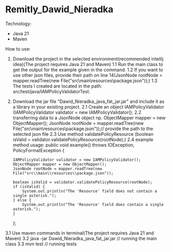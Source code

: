 # Remitly_Dawid_Nieradka

Technology:

- Java 21
- Maven

How to use:

1.  Download the project in the selected environment(recommended intellij idea)(The project requires Java 21 and Maven)
1.1 Run the main class to get the output for the example given in the command.
1.2 If you want to use other json files, provide their path on line 14(JsonNode rootNode = mapper.readTree(new File("src\\main\\resources\\package.json"));)
1.3 The tests I created are located in the path: src/test/java/IAMPolicyValidatorTest.
    
2.  Download the jar file "Dawid_Nieradka_java_fat_jar.jar" and include it as a library in your existing project.
2.1 Create an object IAMPolicyValidator (IAMPolicyValidator validator = new IAMPolicyValidator();
2.2  transferring data to a JsonNode object np. ObjectMapper mapper = new ObjectMapper();
                                                JsonNode rootNode = mapper.readTree(new File("src\\main\\resources\\package.json"));// provide the path to                                                                                                                                          the selected json file
2.3 Use method validatePolicyResource (boolean isValid = validator.validatePolicyResource(rootNode);)
2.4 example method usage:
     public void example() throws IOException, PolicyFormatException {

        IAMPolicyValidator validator = new IAMPolicyValidator();
        ObjectMapper mapper = new ObjectMapper();
        JsonNode rootNode = mapper.readTree(new File("src\\main\\resources\\package.json"));

        boolean isValid = validator.validatePolicyResource(rootNode);
        if (isValid) {
            System.out.println("The 'Resource' field does not contain a single asterisk.");
        } else {
            System.out.println("The 'Resource' field does contain a single asterisk.");
        }

    };
    
3.1 Use maven commands in terminal(The project requires Java 21 and Maven)
3.2 java -jar Dawid_Nieradka_java_fat_jar.jar // running the main class
3.3 mvn test // running tests






